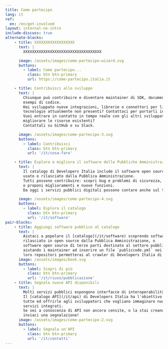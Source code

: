 ```yaml
---
title: Come partecipo
lang: it
ref:
  en: /en/get-involved
layout: internal-no-intro
include-discuss: true
alternate-blocks:
    - title: XXXXXXXXXXXXXXXXXX
      text: |
        XXXXXXXXXXXXXXXXXXXXXXXXXXXXXXXXXXX

      image: /assets/images/come-partecipo-wizard.svg
      buttons:
        - label: Come partecipo...
          class: btn btn-primary
          url: https://come-partecipo.italia.it

    - title: Contribuisci allo sviluppo
      text: |
        Chiunque può contribuire e diventare maintainer di SDK, documentazione,
        esempi di codice.
        Hai sviluppato nuove integrazioni, librerie o connettori per linguaggi o
        tecnologie attualmente non presenti? Contattaci per portarli in Developers Italia.
        Vuoi entrare in contatto in tempo reale con gli altri sviluppatori e
        migliorare le risorse esistenti?
        Contattali su GitHub o su Slack.

      image: /assets/images/come-partecipo-3.svg
      buttons:
        - label: Contribuisci
          class: btn btn-primary
          url: '/it/cosa-fare'

    - title: Esplora e migliora il software delle Pubbliche Amministrazioni
      text: |
        Il catalogo di Developers Italia include il software open source
        usato o rilasciato dalla Pubblica Amministrazione.
        Tutti possono contribuire: scopri bug e problemi di sicurezza,
        o proponi miglioramenti e nuove funzioni.
        Da oggi i servizi pubblici digitali possono contare anche sul tuo aiuto.

      image: /assets/images/come-partecipo-4.svg
      buttons:
        - label: Esplora il catalogo
          class: btn btn-primary
          url: '/it/software'
pair-blocks:
    - title: Aggiungi software pubblico al catalogo
      text: |
        Aiutaci a popolare il [catalogo](/it/software) scoprendo software
        rilasciato in open source dalla Pubblica Amministrazione, o
        software open source di terze parti destinato al settore pubblico:
        aiutando i maintainer ad inserire un file `publiccode.yml` nei
        loro repositori permetterai al crawler di Developers Italia di scoprirli.
      image: /assets/images/book.svg
      buttons:
        - label: Scopri di più
          class: btn btn-primary
          url: '/it/riuso/pubblicazione'
    - title: Segnala nuove API disponibili
      text: |
        Molti servizi pubblici espongono interfacce di interoperabilità.
        Il [catalogo API](/it/api) di Developers Italia ha l'obiettivo di censirle
        tutte ed offrirle agli sviluppatori che vogliano immaginare nuovi
        servizi integrati.
        Se sei a conoscenza di API non ancora censite, o la stai creando tu stesso,
        inviaci una segnalazione!
      image: /assets/images/come-partecipo-2.svg
      buttons:
        - label: Segnala un'API
          class: btn btn-primary
          url: '/it/contatti'
---
```


